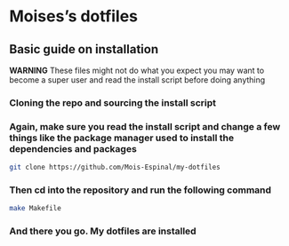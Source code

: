 # Moises’s dotfiles

## Basic guide on installation
**WARNING** These files might not do what you expect you may want to become a super user and read the install script before doing anything
### Cloning the repo and sourcing the install script
### Again, make sure you read the install script and change a few things like the package manager used to install the dependencies and packages
```bash
git clone https://github.com/Mois-Espinal/my-dotfiles
```
### Then cd into the repository and run the following command
```bash
make Makefile
```
### And there you go. My dotfiles are installed
